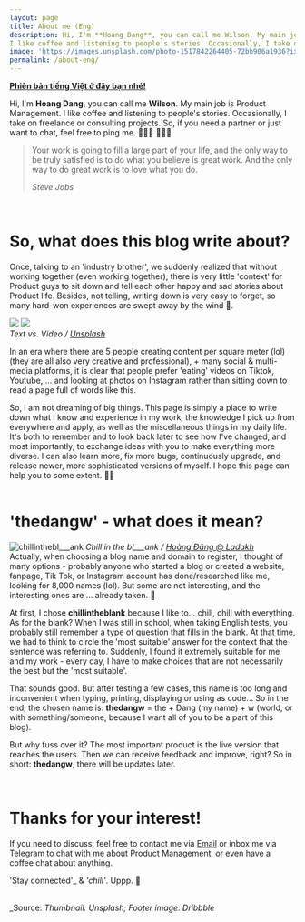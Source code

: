 ```yaml
---
layout: page
title: About me (Eng)
description: Hi, I'm **Hoang Dang**, you can call me Wilson. My main job is Product Management.
I like coffee and listening to people's stories. Occasionally, I take on freelance or consulting projects. So, if you need a partner or just want to chat, feel free to ping me. 👨🏻‍💻
image: 'https://images.unsplash.com/photo-1517842264405-72bb906a1936?ixid=MnwxMjA3fDB8MHxwaG90by1wYWdlfHx8fGVufDB8fHx8&ixlib=rb-1.2.1&auto=format&fit=crop&w=1650&q=80'
permalink: /about-eng/
---
```


**[Phiên bản tiếng Việt ở đây bạn nhé!](/about)**

Hi, I'm **Hoang Dang**, you can call me **Wilson**. My main job is Product Management.
I like coffee and listening to people's stories. Occasionally, I take on freelance or consulting projects. So, if you need a partner or just want to chat, feel free to ping me. 👨🏻‍💻 👨🏻‍💻  

> Your work is going to fill a large part of your life, and the only way to be truly satisfied is to do what you believe is great work. And the only way to do great work is to love what you do.
>
> <cite>Steve Jobs</cite>
<br>
  
# __So, what does this blog write about?__

Once, talking to an 'industry brother', we suddenly realized that without working together (even working together), there is very little 'context' for Product guys to sit down and tell each other happy and sad stories about Product life. Besides, not telling, writing down is very easy to forget, so many hard-won experiences are swept away by the wind 🍃.

<div class="gallery-box">
    <div class="gallery">
      <img src="https://pbs.twimg.com/media/FsaNA3MakAAH8Fi?format=jpg&name=medium" loading="lazy" class="lightense-target">
      <img src="https://pbs.twimg.com/media/FsaNA3QaAAEOgL8?format=jpg&name=medium" loading="lazy" class="lightense-target">
    </div>
    <em>Text vs. Video / <a href="https://unsplash.com/" target="_blank">Unsplash</a></em>
  </div>

In an era where there are 5 people creating content per square meter (lol) (they are all also very creative and professional), + many social & multi-media platforms, it is clear that people prefer 'eating' videos on Tiktok, Youtube, ... and looking at photos on Instagram rather than sitting down to read a page full of words like this.

So, I am not dreaming of big things. This page is simply a place to write down what I know and experience in my work, the knowledge I pick up from everywhere and apply, as well as the miscellaneous things in my daily life. It's both to remember and to look back later to see how I've changed, and most importantly, to exchange ideas with you to make everything more diverse. I can also learn more, fix more bugs, continuously upgrade, and release newer, more sophisticated versions of myself. I hope this page can help you to some extent. 🙌🏻
<br>
<br>
  
# __'thedangw' - what does it mean?__

![chillinthebl___ank](https://pbs.twimg.com/media/FsaE66SaIAEug5D?format=jpg&name=medium#wide)
<em>Chill in the bl___ank / <a href="https://instagram.com/bl___ank.sg/" target="_blank">Hoàng Đăng @ Ladakh</a></em>
<br>
Actually, when choosing a blog name and domain to register, I thought of many options - probably anyone who started a blog or created a website, fanpage, Tik Tok, or Instagram account has done/researched like me, looking for 8,000 names (lol). But some are not interesting, and the interesting ones are ... already taken. 🥲

At first, I chose **chillintheblank** because I like to... chill, chill with everything. As for the blank? When I was still in school, when taking English tests, you probably still remember a type of question that fills in the blank. At that time, we had to think to circle the 'most suitable' answer for the context that the sentence was referring to. Suddenly, I found it extremely suitable for me and my work - every day, I have to make choices that are not necessarily the best but the 'most suitable'.

That sounds good. But after testing a few cases, this name is too long and inconvenient when typing, printing, displaying or using as code... So in the end, the chosen name is: **thedangw** = the + Dang (my name) + w (world, or with something/someone, because I want all of you to be a part of this blog).

But why fuss over it? The most important product is the live version that reaches the users. Then we can receive feedback and improve, right? So in short: **thedangw**, there will be updates later.

<br>

# __Thanks for your interest!__
If you need to discuss, feel free to contact me via [Email](mailto:hoangdang.ux@gmail.com) or inbox me via [Telegram](https://t.me/thedangw) to chat with me about Product Management, or even have a coffee chat about anything.

'Stay connected'_ & _'chill'_. Uppp. 🦾  
<br>

_Source: *Thumbnail: Unsplash; Footer image: Dribbble*
